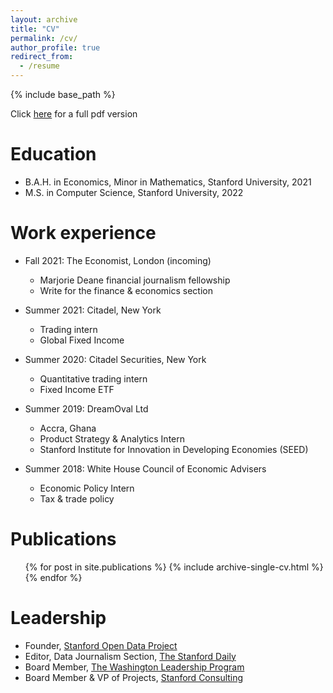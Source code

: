 ```yaml
---
layout: archive
title: "CV"
permalink: /cv/
author_profile: true
redirect_from:
  - /resume
---
```


{% include base_path %}

Click [here](https://arjunramani.com/files/arjun-resume.pdf) for a full pdf version

Education
======
* B.A.H. in Economics, Minor in Mathematics, Stanford University, 2021
* M.S. in Computer Science, Stanford University, 2022

Work experience
======
* Fall 2021: The Economist, London (incoming)
  * Marjorie Deane financial journalism fellowship
  * Write for the finance & economics section

* Summer 2021: Citadel, New York
  * Trading intern
  * Global Fixed Income

* Summer 2020: Citadel Securities, New York
  * Quantitative trading intern
  * Fixed Income ETF

* Summer 2019: DreamOval Ltd 
  * Accra, Ghana
  * Product Strategy & Analytics Intern
  * Stanford Institute for Innovation in Developing Economies (SEED)

* Summer 2018: White House Council of Economic Advisers
  * Economic Policy Intern
  * Tax & trade policy
  

Publications
======
  <ul>{% for post in site.publications %}
    {% include archive-single-cv.html %}
  {% endfor %}</ul>
  
  
Leadership
======
* Founder, [Stanford Open Data Project](https://stanfordopendata.org)
* Editor, Data Journalism Section, [The Stanford Daily](https://stanforddaily.com)
* Board Member, [The Washington Leadership Program](https://thewlp.com)
* Board Member & VP of Projects, [Stanford Consulting](https://stanfordconsulting.stanford.edu)
